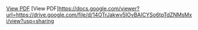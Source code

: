 [View PDF](https://docs.google.com/viewer?url=https://github.com/Ehsan-Taheri/BrainTS2020-Unet/blob/770ee2b2eaa11d58fb15909d7164b3ef5cb0811f/Brain-Tumor-Segmentation-using-U-Net-with-Attention%20(1).pdf)
[View PDF]https://docs.google.com/viewer?url=https://drive.google.com/file/d/14OTrJakwv5IOvBAICYSo6tpTdZNMsMxi/view?usp=sharing
